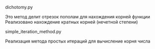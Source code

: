dichotomy.py

Это метод делит отрезок пополам для нахождения корней функции
Реализовано нахождение кратных корней (нечетной степени)

simple_iteration_method.py

Реализация метода простых итераций для вычисление корня числа